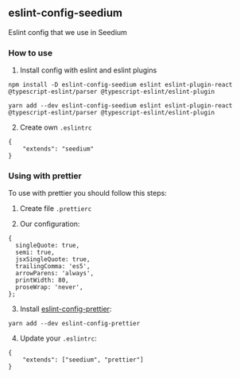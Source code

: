 eslint-config-seedium
----------------------

Eslint config that we use in Seedium

### How to use

1. Install config with eslint and eslint plugins

```
npm install -D eslint-config-seedium eslint eslint-plugin-react @typescript-eslint/parser @typescript-eslint/eslint-plugin
```
```
yarn add --dev eslint-config-seedium eslint eslint-plugin-react @typescript-eslint/parser @typescript-eslint/eslint-plugin
```


2. Create own `.eslintrc`

```
{
    "extends": "seedium"
}
```

### Using with prettier
To use with prettier you should follow this steps:

1. Create file `.prettierc`

2. Our configuration:
```
{
  singleQuote: true,
  semi: true,
  jsxSingleQuote: true,
  trailingComma: 'es5',
  arrowParens: 'always',
  printWidth: 80,
  proseWrap: 'never',
};
```
3. Install [eslint-config-prettier](https://github.com/prettier/eslint-config-prettier):
```
yarn add --dev eslint-config-prettier
```
4. Update your `.eslintrc`:
```
{
    "extends": ["seedium", "prettier"]
}
```
